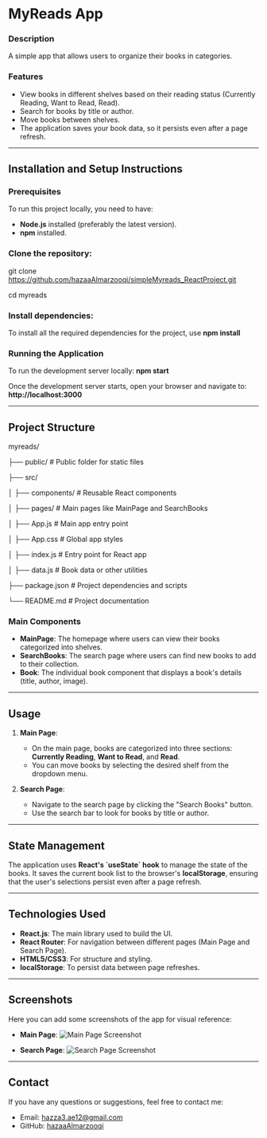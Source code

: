 
# MyReads App

### Description
A simple app that allows users to organize their books in categories.

### Features
- View books in different shelves based on their reading status (Currently Reading, Want to Read, Read).
- Search for books by title or author.
- Move books between shelves.
- The application saves your book data, so it persists even after a page refresh.

---

## Installation and Setup Instructions

### Prerequisites
To run this project locally, you need to have:
- **Node.js** installed (preferably the latest version).
- **npm** installed.

### Clone the repository:
git clone https://github.com/hazaaAlmarzooqi/simpleMyreads_ReactProject.git

cd myreads

### Install dependencies:
To install all the required dependencies for the project, use
**npm install**

### Running the Application

To run the development server locally:
**npm start**

Once the development server starts, open your browser and navigate to:
**http://localhost:3000**


---

## Project Structure

myreads/

├── public/             # Public folder for static files

├── src/

│   ├── components/     # Reusable React components

│   ├── pages/          # Main pages like MainPage and SearchBooks

│   ├── App.js          # Main app entry point

│   ├── App.css         # Global app styles

│   ├── index.js        # Entry point for React app

│   ├── data.js         # Book data or other utilities

├── package.json        # Project dependencies and scripts

└── README.md           # Project documentation


### Main Components

- **MainPage**: The homepage where users can view their books categorized into shelves.
- **SearchBooks**: The search page where users can find new books to add to their collection.
- **Book**: The individual book component that displays a book's details (title, author, image).

---

## Usage

1. **Main Page**: 
   - On the main page, books are categorized into three sections: **Currently Reading**, **Want to Read**, and **Read**.
   - You can move books by selecting the desired shelf from the dropdown menu.

2. **Search Page**: 
   - Navigate to the search page by clicking the "Search Books" button.
   - Use the search bar to look for books by title or author.

---

## State Management

The application uses **React's \`useState\` hook** to manage the state of the books. It saves the current book list to the browser's **localStorage**, ensuring that the user's selections persist even after a page refresh.

---

## Technologies Used

- **React.js**: The main library used to build the UI.
- **React Router**: For navigation between different pages (Main Page and Search Page).
- **HTML5/CSS3**: For structure and styling.
- **localStorage**: To persist data between page refreshes.

---

## Screenshots

Here you can add some screenshots of the app for visual reference:

- **Main Page**:
![Main Page Screenshot](./screenshots/mainpage.png)

- **Search Page**:
![Search Page Screenshot](./screenshots/searchpage.png)

---

## Contact

If you have any questions or suggestions, feel free to contact me:
- Email: hazza3.ae12@gmail.com
- GitHub: [hazaaAlmarzooqi](https://github.com/hazaaAlmarzooqi)
